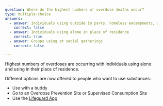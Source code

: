 ```yaml
---
question: Where do the highest numbers of overdose deaths occur?
type: multiple-choice
answers:
  - answer: Individuals using outside in parks, homeless encampments, streets etc
    correct: false
  - answer: Individuals using alone in place of residence 
    correct: true
  - answer: Groups using at social gatherings
    correct: false

---
```

<!--- This is where question-level feedback goes -->

Highest numbers of overdoses are occurring with individuals using alone and using in their place of residence. 

Different options are now offered to people who want to use substances: 
- Use with a buddy
- Go to an Overdose Prevention Site or Supervised Consumption Site
- Use the [Lifeguard App](https://lifeguarddh.com/)


